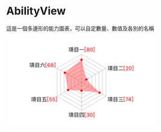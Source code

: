 # AbilityView

這是一個多邊形的能力圖表，可以自定數量、數值及各別的名稱

![image](https://github.com/rexpeng/AbilityView/blob/master/preview.png)
